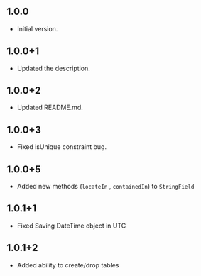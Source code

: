 ## 1.0.0
- Initial version.

## 1.0.0+1
- Updated the description.

## 1.0.0+2
- Updated README.md.

## 1.0.0+3
- Fixed isUnique constraint bug.

## 1.0.0+5
- Added new methods (`locateIn` , `containedIn`) to `StringField` 

## 1.0.1+1
- Fixed Saving DateTime object in UTC

## 1.0.1+2
- Added ability to create/drop tables
